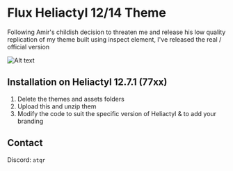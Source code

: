 # Flux Heliactyl 12/14 Theme

Following Amir's childish decision to threaten me and release his low quality replication of my theme built using inspect element, I've released the real / official version

![Alt text](https://cdn.discordapp.com/attachments/1170153171709087774/1185660905028071474/image.png?ex=65906bc4&is=657df6c4&hm=c0004a1d509001bb5cfd7489cc5b8b104c7cb120d224535a033b9683c6e60c2a&)

## Installation on Heliactyl 12.7.1 (77xx)

1. Delete the themes and assets folders
2. Upload this and unzip them
3. Modify the code to suit the specific version of Heliactyl & to add your branding

## Contact

Discord: `atqr`
